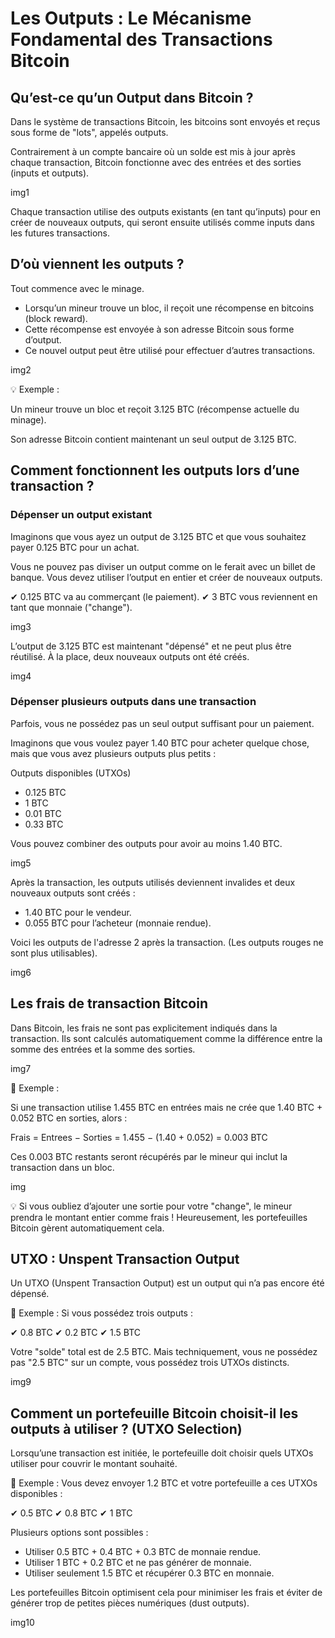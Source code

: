 # Les Outputs : Le Mécanisme Fondamental des Transactions Bitcoin

## Qu’est-ce qu’un Output dans Bitcoin ?

Dans le système de transactions Bitcoin, les bitcoins sont envoyés et reçus sous forme de "lots", appelés outputs.

Contrairement à un compte bancaire où un solde est mis à jour après chaque transaction, Bitcoin fonctionne avec des entrées et des sorties (inputs et outputs).

img1

Chaque transaction utilise des outputs existants (en tant qu’inputs) pour en créer de nouveaux outputs, qui seront ensuite utilisés comme inputs dans les futures transactions.

## D’où viennent les outputs ?

Tout commence avec le minage.

- Lorsqu’un mineur trouve un bloc, il reçoit une récompense en bitcoins (block reward).
- Cette récompense est envoyée à son adresse Bitcoin sous forme d’output.
- Ce nouvel output peut être utilisé pour effectuer d’autres transactions.

img2

💡 Exemple :

Un mineur trouve un bloc et reçoit 3.125 BTC (récompense actuelle du minage).

Son adresse Bitcoin contient maintenant un seul output de 3.125 BTC.

## Comment fonctionnent les outputs lors d’une transaction ?

### Dépenser un output existant
Imaginons que vous ayez un output de 3.125 BTC et que vous souhaitez payer 0.125 BTC pour un achat.

Vous ne pouvez pas diviser un output comme on le ferait avec un billet de banque. Vous devez utiliser l’output en entier et créer de nouveaux outputs.

✔ 0.125 BTC va au commerçant (le paiement).
✔ 3 BTC vous reviennent en tant que monnaie ("change").

img3

L’output de 3.125 BTC est maintenant "dépensé" et ne peut plus être réutilisé. À la place, deux nouveaux outputs ont été créés.

img4

### Dépenser plusieurs outputs dans une transaction

Parfois, vous ne possédez pas un seul output suffisant pour un paiement.

Imaginons que vous voulez payer 1.40 BTC pour acheter quelque chose, mais que vous avez plusieurs outputs plus petits :

Outputs disponibles (UTXOs)
- 0.125 BTC
- 1 BTC
- 0.01 BTC
- 0.33 BTC

Vous pouvez combiner des outputs pour avoir au moins 1.40 BTC.

img5

Après la transaction, les outputs utilisés deviennent invalides et deux nouveaux outputs sont créés :
- 1.40 BTC pour le vendeur.
- 0.055 BTC pour l’acheteur (monnaie rendue).

Voici les outputs de l'adresse 2 après la transaction. (Les outputs rouges ne sont plus utilisables).

img6

## Les frais de transaction Bitcoin

Dans Bitcoin, les frais ne sont pas explicitement indiqués dans la transaction. Ils sont calculés automatiquement comme la différence entre la somme des entrées et la somme des sorties.

img7

📌 Exemple :

Si une transaction utilise 1.455 BTC en entrées mais ne crée que 1.40 BTC + 0.052 BTC en sorties, alors :

Frais = Entrees − Sorties = 1.455 − (1.40 + 0.052) = 0.003 BTC

Ces 0.003 BTC restants seront récupérés par le mineur qui inclut la transaction dans un bloc.

img

💡 Si vous oubliez d’ajouter une sortie pour votre "change", le mineur prendra le montant entier comme frais ! Heureusement, les portefeuilles Bitcoin gèrent automatiquement cela.

## UTXO : Unspent Transaction Output

Un UTXO (Unspent Transaction Output) est un output qui n’a pas encore été dépensé.

📌 Exemple :
Si vous possédez trois outputs :

✔ 0.8 BTC
✔ 0.2 BTC
✔ 1.5 BTC

Votre "solde" total est de 2.5 BTC. Mais techniquement, vous ne possédez pas "2.5 BTC" sur un compte, vous possédez trois UTXOs distincts.

img9

## Comment un portefeuille Bitcoin choisit-il les outputs à utiliser ? (UTXO Selection)

Lorsqu’une transaction est initiée, le portefeuille doit choisir quels UTXOs utiliser pour couvrir le montant souhaité.

📌 Exemple :
Vous devez envoyer 1.2 BTC et votre portefeuille a ces UTXOs disponibles :

✔ 0.5 BTC
✔ 0.8 BTC
✔ 1 BTC

Plusieurs options sont possibles :

- Utiliser 0.5 BTC + 0.4 BTC + 0.3 BTC de monnaie rendue.
- Utiliser 1 BTC + 0.2 BTC et ne pas générer de monnaie.
- Utiliser seulement 1.5 BTC et récupérer 0.3 BTC en monnaie.

Les portefeuilles Bitcoin optimisent cela pour minimiser les frais et éviter de générer trop de petites pièces numériques (dust outputs).

img10